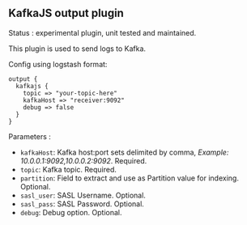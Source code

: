 KafkaJS output plugin
---

Status : experimental plugin, unit tested and maintained.

This plugin is used to send logs to Kafka.


Config using logstash format:
````
output {
  kafkajs {
    topic => "your-topic-here"
    kafkaHost => "receiver:9092"
    debug => false
  }
}
````

Parameters :
* ``kafkaHost``: Kafka host:port sets delimited by comma, _Example: 10.0.0.1:9092,10.0.0.2:9092_. Required. 
* ``topic``: Kafka topic. Required.
* ``partition``: Field to extract and use as Partition value for indexing. Optional.
* ``sasl_user``: SASL Username. Optional.
* ``sasl_pass``: SASL Password. Optional.
* ``debug``: Debug option. Optional.
